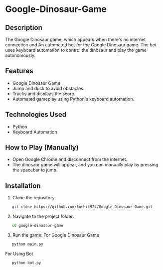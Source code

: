 # Google-Dinosaur-Game

## Description
The Google Dinosaur game, which appears when there's no internet connection and An automated bot for the Google Dinosaur game. The bot uses keyboard automation to control the dinosaur and play the game autonomously.

## Features
- Google Dinosaur Game
- Jump and duck to avoid obstacles.
- Tracks and displays the score.
-  Automated gameplay using Python's keyboard automation.

## Technologies Used
- Python
- Keyboard Automation

## How to Play (Manually)
- Open Google Chrome and disconnect from the internet.
- The dinosaur game will appear, and you can manually play by pressing the spacebar to jump.

## Installation
1. Clone the repository:
```bash
   git clone https://github.com/Suchit924/Google-Dinosaur-Game.git
```
2. Navigate to the project folder:
```bash
   cd google-dinosaur-game
```
3. Run the game:
   For Google Dinosaur Game
```bash
   python main.py
```
   For Using Bot 
```bash
   python bot.py
